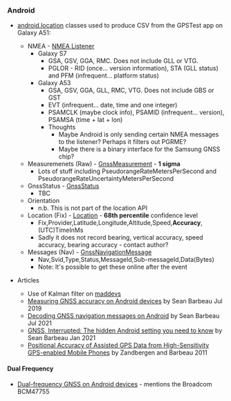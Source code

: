 ### Android

- [android.location](https://developer.android.com/reference/android/location/package-summary) classes used to produce CSV from the GPSTest app on Galaxy A51:
  - NMEA - [NMEA Listener](https://developer.android.com/reference/android/location/OnNmeaMessageListener)
    - Galaxy S7
      - GSA, GSV, GGA, RMC. Does not include GLL or VTG.
      - PGLOR - RID (once... version information), STA (GLL status) and PFM (infrequent... platform status)
    - Galaxy A53
      - GSA, GSV, GGA, GLL, RMC, VTG. Does not include GBS or GST
      - EVT (infrequent... date, time and one integer)
      - PSAMCLK (maybe clock info), PSAMID (infrequent... version), PSAMSA (time + lat + lon)
      - Thoughts
        - Maybe Android is only sending certain NMEA messages to the listener? Perhaps it filters out PGRME?
        - Maybe there is a binary interface for the Samsung GNSS chip?
  - Measuremenets (Raw) - [GnssMeasurement](https://developer.android.com/reference/android/location/GnssMeasurement) - **1 sigma**
    - Lots of stuff including PseudorangeRateMetersPerSecond and PseudorangeRateUncertaintyMetersPerSecond
  - GnssStatus - [GnssStatus](https://developer.android.com/reference/android/location/GnssStatus)
    - TBC
  - Orientation
    - n.b. This is not part of the location API
  - Location (Fix) - [Location](https://developer.android.com/reference/android/location/Location) - **68th percentile** confidence level
    - Fix,Provider,Latitude,Longitude,Altitude,Speed,**Accuracy**,(UTC)TimeInMs
    - Sadly it does not record bearing, vertical accuracy, speed accuracy, bearing accuracy - contact author?
  - Messages (Nav) - [GnssNavigationMessage](https://developer.android.com/reference/android/location/GnssNavigationMessage)
    - Nav,Svid,Type,Status,MessageId,Sub-messageId,Data(Bytes)
    - Note: It's possible to get these online after the event

- Articles
  - Use of Kalman filter on [maddevs](https://maddevs.io/blog/reduce-gps-data-error-on-android-with-kalman-filter-and-accelerometer/)
  - [Measuring GNSS accuracy on Android devices](https://barbeau.medium.com/measuring-gnss-accuracy-on-android-devices-6824492a1389) by  Sean Barbeau Jul 2019
  - [Decoding GNSS navigation messages on Android](https://barbeau.medium.com/decoding-android-gnss-navigation-messages-93bc62e2eb00) by Sean Barbeau Jul 2021
  - [GNSS, Interrupted: The hidden Android setting you need to know](https://barbeau.medium.com/gnss-interrupted-the-hidden-android-setting-you-need-to-know-d812d28a3821) by Sean Barbeau Jan 2021
  - [Positional Accuracy of Assisted GPS Data from High-Sensitivity GPS-enabled Mobile Phones](https://www.researchgate.net/publication/231849997_Positional_Accuracy_of_Assisted_GPS_Data_from_High-Sensitivity_GPS-enabled_Mobile_Phones) by Zandbergen and Barbeau 2011



#### Dual Frequency

- [Dual-frequency GNSS on Android devices](https://barbeau.medium.com/dual-frequency-gnss-on-android-devices-152b8826e1c) - mentions the Broadcom BCM47755
